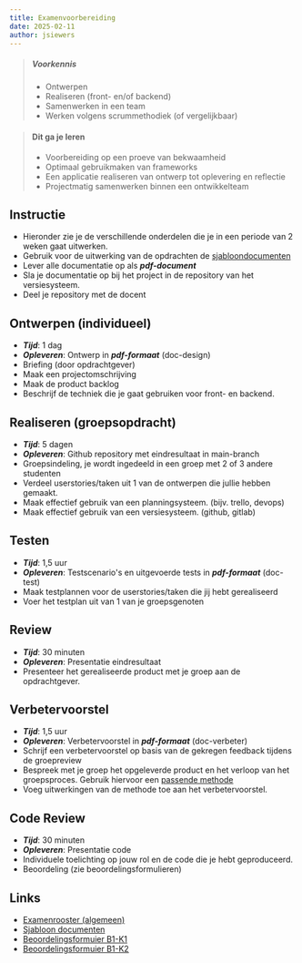 ```yaml
---
title: Examenvoorbereiding
date: 2025-02-11
author: jsiewers
---
```


> ##### Voorkennis
> * Ontwerpen
> * Realiseren (front- en/of backend)
> * Samenwerken in een team
> * Werken volgens scrummethodiek (of vergelijkbaar)

> #### Dit ga je leren
> * Voorbereiding op een proeve van bekwaamheid
> * Optimaal gebruikmaken van frameworks
> * Een applicatie realiseren van ontwerp tot oplevering en reflectie
> * Projectmatig samenwerken binnen een ontwikkelteam

## Instructie
* Hieronder zie je de verschillende onderdelen die je in een periode van 2 weken gaat uitwerken.
* Gebruik voor de uitwerking van de opdrachten de [sjabloondocumenten](https://static.edutorial.nl/examen/sjablonen.zip)
* Lever alle documentatie op als ***pdf-document***
* Sla je documentatie op bij het project in de repository van het versiesysteem.
* Deel je repository met de docent

## Ontwerpen (individueel)  
  
* ***Tijd***: 1 dag
* ***Opleveren***: Ontwerp in ***pdf-formaat*** (doc-design)
* Briefing (door opdrachtgever)
* Maak een projectomschrijving
* Maak de product backlog
* Beschrijf de techniek die je gaat gebruiken voor front- en backend.

## Realiseren (groepsopdracht)
* ***Tijd***: 5 dagen
* ***Opleveren***: Github repository met eindresultaat in main-branch
* Groepsindeling, je wordt ingedeeld in een groep met 2 of 3 andere studenten
* Verdeel userstories/taken uit 1 van de ontwerpen die jullie hebben gemaakt.
* Maak effectief gebruik van een planningsysteem. (bijv. trello, devops)
* Maak effectief gebruik van een versiesysteem. (github, gitlab)

## Testen
* ***Tijd***: 1,5 uur
* ***Opleveren***: Testscenario's en uitgevoerde tests in ***pdf-formaat*** (doc-test)
* Maak testplannen voor de userstories/taken die jij hebt gerealiseerd
* Voer het testplan uit van 1 van je groepsgenoten

## Review
* ***Tijd***: 30 minuten
* ***Opleveren***: Presentatie eindresultaat
* Presenteer het gerealiseerde product met je groep aan de opdrachtgever.

## Verbetervoorstel
* ***Tijd***: 1,5 uur
* ***Opleveren***: Verbetervoorstel in ***pdf-formaat*** (doc-verbeter)
* Schrijf een verbetervoorstel op basis van de gekregen feedback tijdens de groepreview
* Bespreek met je groep het opgeleverde product en het verloop van het groepsproces. Gebruik hiervoor een [passende methode](https://www.edutorial.nl/projecten/retrospective/)  
* Voeg uitwerkingen van de methode toe aan het verbetervoorstel.

## Code Review
* ***Tijd***: 30 minuten
* ***Opleveren***: Presentatie code
* Individuele toelichting op jouw rol en de code die je hebt geproduceerd.
* Beoordeling (zie beoordelingsformulieren) 

## Links
* [Examenrooster (algemeen)](https://static.edutorial.nl/examen/examenrooster-algemeen.xlsx)
* [Sjabloon documenten](https://static.edutorial.nl/examen/sjablonen.zip)
* [Beoordelingsformuier B1-K1](https://static.edutorial.nl/examen/Beoordelingsformulier-SD_SD20_B1-K1.xlsm)
* [Beoordelingsformuier B1-K2](https://static.edutorial.nl/examen/Beoordelingsformulier-SD_SD20_B1-K2.xlsm)